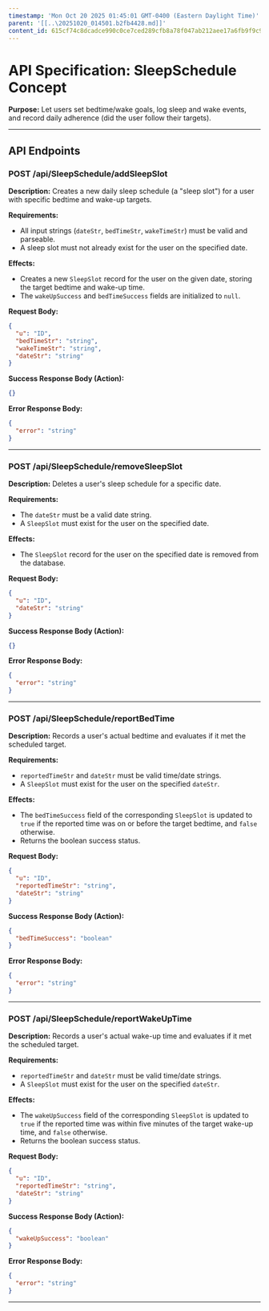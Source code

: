 ```yaml
---
timestamp: 'Mon Oct 20 2025 01:45:01 GMT-0400 (Eastern Daylight Time)'
parent: '[[..\20251020_014501.b2fb4428.md]]'
content_id: 615cf74c8dcadce990c0ce7ced289cfb8a78f047ab212aee17a6fb9f9c9e3b72
---
```


# API Specification: SleepSchedule Concept

**Purpose:** Let users set bedtime/wake goals, log sleep and wake events, and record daily adherence (did the user follow their targets).

***

## API Endpoints

### POST /api/SleepSchedule/addSleepSlot

**Description:** Creates a new daily sleep schedule (a "sleep slot") for a user with specific bedtime and wake-up targets.

**Requirements:**

* All input strings (`dateStr`, `bedTimeStr`, `wakeTimeStr`) must be valid and parseable.
* A sleep slot must not already exist for the user on the specified date.

**Effects:**

* Creates a new `SleepSlot` record for the user on the given date, storing the target bedtime and wake-up time.
* The `wakeUpSuccess` and `bedTimeSuccess` fields are initialized to `null`.

**Request Body:**

```json
{
  "u": "ID",
  "bedTimeStr": "string",
  "wakeTimeStr": "string",
  "dateStr": "string"
}
```

**Success Response Body (Action):**

```json
{}
```

**Error Response Body:**

```json
{
  "error": "string"
}
```

***

### POST /api/SleepSchedule/removeSleepSlot

**Description:** Deletes a user's sleep schedule for a specific date.

**Requirements:**

* The `dateStr` must be a valid date string.
* A `SleepSlot` must exist for the user on the specified date.

**Effects:**

* The `SleepSlot` record for the user on the specified date is removed from the database.

**Request Body:**

```json
{
  "u": "ID",
  "dateStr": "string"
}
```

**Success Response Body (Action):**

```json
{}
```

**Error Response Body:**

```json
{
  "error": "string"
}
```

***

### POST /api/SleepSchedule/reportBedTime

**Description:** Records a user's actual bedtime and evaluates if it met the scheduled target.

**Requirements:**

* `reportedTimeStr` and `dateStr` must be valid time/date strings.
* A `SleepSlot` must exist for the user on the specified `dateStr`.

**Effects:**

* The `bedTimeSuccess` field of the corresponding `SleepSlot` is updated to `true` if the reported time was on or before the target bedtime, and `false` otherwise.
* Returns the boolean success status.

**Request Body:**

```json
{
  "u": "ID",
  "reportedTimeStr": "string",
  "dateStr": "string"
}
```

**Success Response Body (Action):**

```json
{
  "bedTimeSuccess": "boolean"
}
```

**Error Response Body:**

```json
{
  "error": "string"
}
```

***

### POST /api/SleepSchedule/reportWakeUpTime

**Description:** Records a user's actual wake-up time and evaluates if it met the scheduled target.

**Requirements:**

* `reportedTimeStr` and `dateStr` must be valid time/date strings.
* A `SleepSlot` must exist for the user on the specified `dateStr`.

**Effects:**

* The `wakeUpSuccess` field of the corresponding `SleepSlot` is updated to `true` if the reported time was within five minutes of the target wake-up time, and `false` otherwise.
* Returns the boolean success status.

**Request Body:**

```json
{
  "u": "ID",
  "reportedTimeStr": "string",
  "dateStr": "string"
}
```

**Success Response Body (Action):**

```json
{
  "wakeUpSuccess": "boolean"
}
```

**Error Response Body:**

```json
{
  "error": "string"
}
```

***
